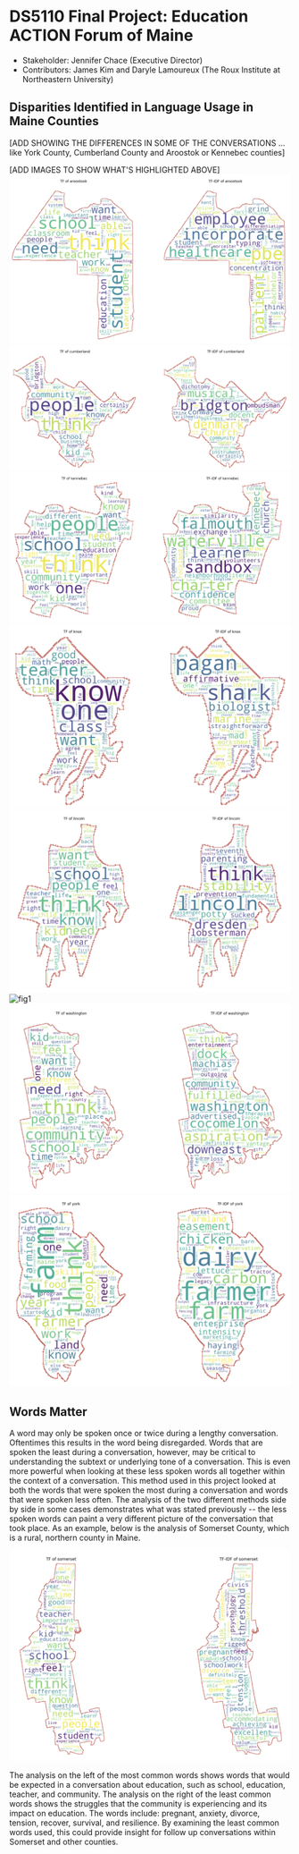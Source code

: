 # DS5110 Final Project: Education ACTION Forum of Maine

* Stakeholder: Jennifer Chace (Executive Director)
* Contributors: James Kim and Daryle Lamoureux (The Roux Institute at Northeastern University)

## Disparities Identified in Language Usage in Maine Counties
[ADD SHOWING THE DIFFERENCES IN SOME OF THE CONVERSATIONS ... like York County, Cumberland County and Aroostok or Kennebec counties]

[ADD IMAGES TO SHOW WHAT'S HIGHLIGHTED ABOVE]
![Aroostook County](../figs/aroostok-cropped.png)
![fig1](../figs/cumberland-cropped.png)
![fig1](../figs/kennebec-cropped.png)
![fig1](../figs/knox-cropped.png)
![fig1](../figs/lincoln-cropped.png)
![fig1](../figs/somerset_edited-cropped.png)
![fig1](../figs/washington-cropped.png)
![fig1](../figs/york-cropped.png)

## Words Matter
A word may only be spoken once or twice during a lengthy conversation. Oftentimes this results in the word being disregarded. Words that are spoken the least during a conversation, however, may be critical to understanding the subtext or underlying tone of a conversation. This is even more powerful when looking at these less spoken words all together within the context of a conversation. This method used in this project looked at both the words that were spoken the most during a conversation and words that were spoken less often. The analysis of the two different methods side by side in some cases demonstrates what was stated previously -- the less spoken words can paint a very different picture of the conversation that took place. As an example, below is the analysis of Somerset County, which is a rural, northern county in Maine.

![fig1](../figs/somerset_edited.png)

The analysis on the left of the most common words shows words that would be expected in a conversation about education, such as school, education, teacher, and community. The analysis on the right of the least common words shows the struggles that the community is experiencing and its impact on education. The words include: pregnant, anxiety, divorce, tension, recover, survival, and resilience. By examining the least common words used, this could provide insight for follow up conversations within Somerset and other counties.
